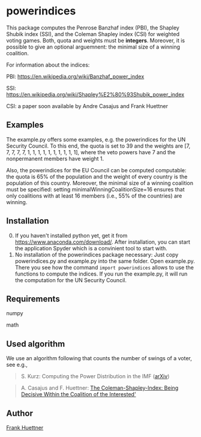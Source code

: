 # powerindices
This package computes 
the Penrose Banzhaf index (PBI), 
the Shapley Shubik index (SSI), and 
the Coleman Shapley index (CSI)
for weighted voting games. 
Both, quota and weights must be **integers**.
Moreover, it is possible to give an optional arguemnent: the minimal size of a winning coalition.

For information about the indices:

PBI: https://en.wikipedia.org/wiki/Banzhaf_power_index

SSI: https://en.wikipedia.org/wiki/Shapley%E2%80%93Shubik_power_index

CSI: a paper soon available by Andre Casajus and Frank Huettner


## Examples
The example.py offers some examples, e.g. the powerindices for the UN Security Council. To this end, the quota is set to 39 and the weights are [7, 7, 7, 7, 7, 1, 1, 1, 1, 1, 1, 1, 1, 1, 1], where the veto powers have 7 and the nonpermanent members have weight 1. 

Also, the powerindices for the EU Council can be computed computable: the quota is 65% of the population and the weight of every country is the population of this country. Moreover, the minimal size of a winning coalition must be specified: setting minimalWinningCoalitionSize=16 ensures that only coalitions with at least 16 members (i.e., 55% of the countries) are winning.


## Installation
0) If you haven't installed python yet, get it from https://www.anaconda.com/download/. After installation, you can start the application Spyder which is a convinient tool to start with. 
1) No installation of the powerindices package necessary: Just copy powerindices.py and example.py into the same folder. Open example.py. There you see how the command `import powerindices` allows to use the functions to compute the indices. If you run the example.py, it will run the computation for the UN Security Council.

## Requirements
numpy

math


## Used algorithm
We use an algorithm following that counts the number of swings of a voter, see e.g.,
> S. Kurz: Computing the Power Distribution in the IMF ([arXiv](http://arxiv.org/abs/1603.01443))

> A. Casajus and F. Huettner: [The Coleman-Shapley-Index: Being Decisive Within the Coalition of the Interested'](http://xn--frankhttner-yhb.de/frankhuettner/wp-content/uploads/2018/05/colsha.pdf)



## Author
[Frank Huettner](http:www.frankhuettner.de)
